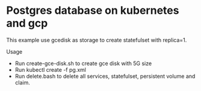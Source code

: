 Postgres database on kubernetes and gcp
=======================================


This example use gcedisk as storage to create statefulset with replica=1.

Usage
 * Run create-gce-disk.sh to create gce disk with 5G size
 * Run kubectl create -f pg.xml  
 * Run delete.bash to delete all services, statefulset, persistent volume and claim.


